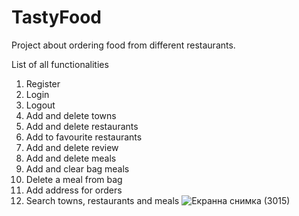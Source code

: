 
# TastyFood
Project about ordering food from different restaurants.

List of all functionalities

   1. Register
   2. Login
   3. Logout
   4. Add and delete towns
   5. Add and delete restaurants
   6. Add to favourite restaurants
   7. Add and delete review
   8. Add and delete meals
   9. Add and clear bag meals
   10. Delete a meal from bag
   11. Add address for orders
   12. Search towns, restaurants and meals
![Екранна снимка (3015)](https://user-images.githubusercontent.com/82385604/160587446-77a03990-ee2b-483c-aca8-2f5c880984b4.png)
